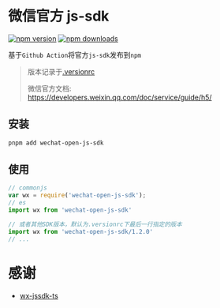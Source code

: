 # 微信官方 js-sdk

[![npm version][npm-version-src]][npm-version-href]
[![npm downloads][npm-downloads-src]][npm-downloads-href]

基于`Github Action`将官方`js-sdk`发布到`npm`

> 版本记录于[.versionrc](./versionrc)
>
> 微信官方文档: https://developers.weixin.qq.com/doc/service/guide/h5/

## 安装

``` bash
pnpm add wechat-open-js-sdk
```

## 使用

``` javascript
// commonjs
var wx = require('wechat-open-js-sdk');
// es
import wx from 'wechat-open-js-sdk'

// 或者其他SDK版本，默认为.versionrc下最后一行指定的版本
import wx from 'wechat-open-js-sdk/1.2.0'
// ...
```

# 感谢

- [wx-jssdk-ts](https://github.com/zhaoky/wx-jssdk-ts/tree/master)

[npm-version-src]: https://img.shields.io/npm/v/wechat-open-js-sdk?style=flat&colorA=080f12&colorB=1fa669
[npm-version-href]: https://npmjs.com/package/wechat-open-js-sdk
[npm-downloads-src]: https://img.shields.io/npm/dm/wechat-open-js-sdk?style=flat&colorA=080f12&colorB=1fa669
[npm-downloads-href]: https://npmjs.com/package/wechat-open-js-sdk
